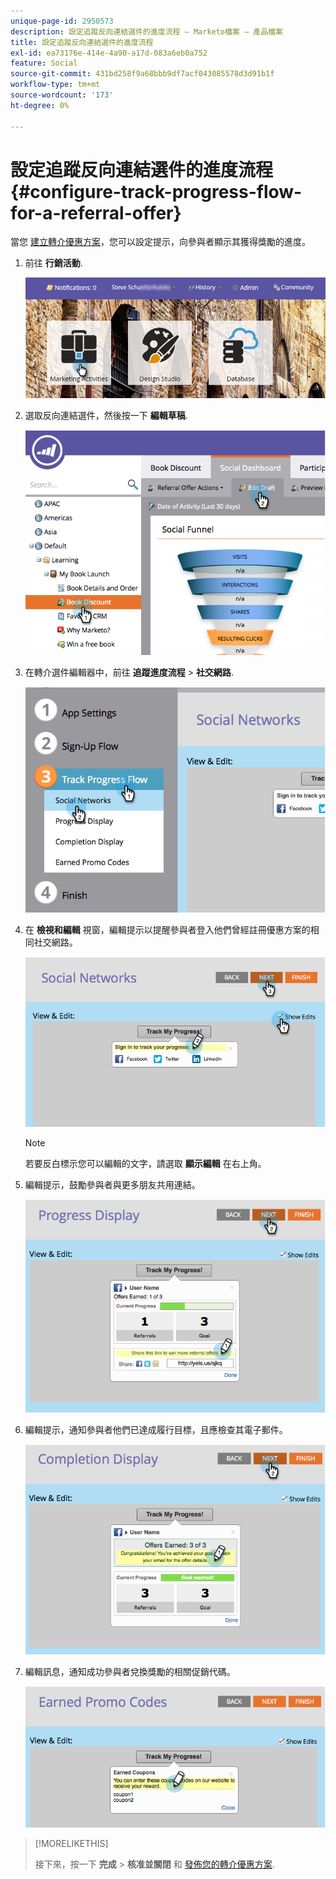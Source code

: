 ```yaml
---
unique-page-id: 2950573
description: 設定追蹤反向連結選件的進度流程 — Marketo檔案 — 產品檔案
title: 設定追蹤反向連結選件的進度流程
exl-id: ea73176e-414e-4a90-a17d-083a6eb0a752
feature: Social
source-git-commit: 431bd258f9a68bbb9df7acf043085578d3d91b1f
workflow-type: tm+mt
source-wordcount: '173'
ht-degree: 0%

---
```


# 設定追蹤反向連結選件的進度流程 {#configure-track-progress-flow-for-a-referral-offer}

當您 [建立轉介優惠方案](/help/marketo/product-docs/demand-generation/social/referral-offers/create-a-referral-offer.md)，您可以設定提示，向參與者顯示其獲得獎勵的進度。

1. 前往 **行銷活動**.

   ![](assets/login-marketing-activities-4.png)

1. 選取反向連結選件，然後按一下 **編輯草稿**.

   ![](assets/image2014-9-22-14-3a35-3a31.png)

1. 在轉介選件編輯器中，前往 **追蹤進度流程** > **社交網路**.

   ![](assets/image2014-9-22-14-3a35-3a43.png)

1. 在 **檢視和編輯** 視窗，編輯提示以提醒參與者登入他們曾經註冊優惠方案的相同社交網路。

   ![](assets/image2014-9-22-14-3a35-3a58.png)

   >[!NOTE]
   >
   >若要反白標示您可以編輯的文字，請選取 **顯示編輯** 在右上角。

1. 編輯提示，鼓勵參與者與更多朋友共用連結。

   ![](assets/image2014-9-22-14-3a36-3a22.png)

1. 編輯提示，通知參與者他們已達成履行目標，且應檢查其電子郵件。

   ![](assets/image2014-9-22-14-3a36-3a36.png)

1. 編輯訊息，通知成功參與者兌換獎勵的相關促銷代碼。

   ![](assets/image2014-9-22-14-3a36-3a43.png)

>[!MORELIKETHIS]
>
>接下來，按一下 **完成** > **核准並關閉** 和 [發佈您的轉介優惠方案](/help/marketo/product-docs/demand-generation/social/referral-offers/publish-a-referral-offer.md).
